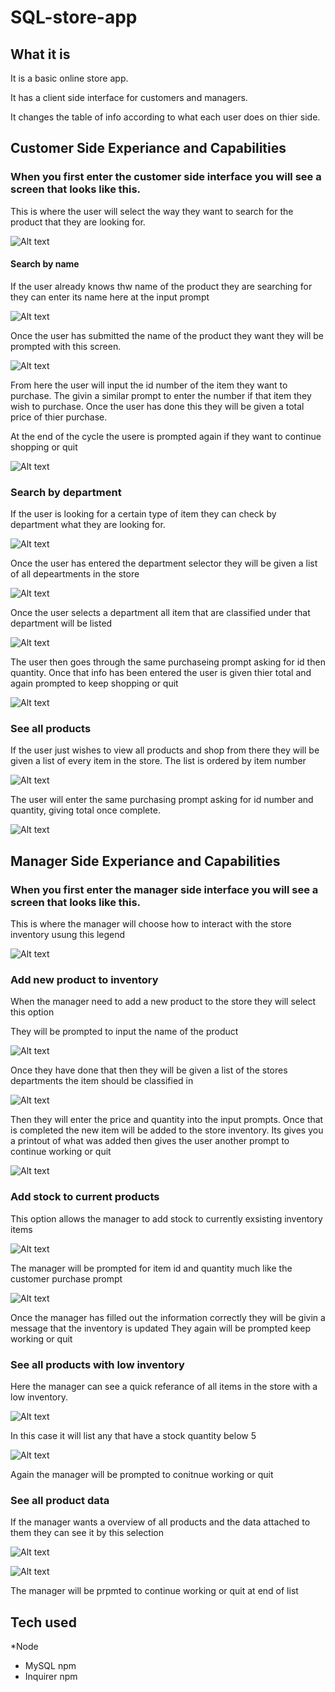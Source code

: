 # SQL-store-app

## What it is

It is a basic online store app. 

It has a client side interface for customers and managers.

It changes the table of info according to what each user does on thier side.

## Customer Side Experiance and Capabilities

### When you first enter the customer side interface you will see a screen that looks like this.
This is where the user will select the way they want to search for the product that they are looking for.

![Alt text](https://github.com/Foscat/SQL-store-app/blob/master/croped_sized%20store/cust-start-name.png)

#### Search by name
If the user already knows thw name of the product they are searching for they can enter its name here 
at the input prompt

![Alt text](https://github.com/Foscat/SQL-store-app/blob/master/croped_sized%20store/cust-itemName.png)

Once the user has submitted the name of the product they want they will be prompted with this screen.

![Alt text](https://github.com/Foscat/SQL-store-app/blob/master/croped_sized%20store/cust-itemName-info.png)

From here the user will input the id number of the item they want to purchase.
The givin a similar prompt to enter the number if that item they wish to purchase.
Once the user has done this they will be given a total price of thier purchase.

At the end of the cycle the usere is prompted again if they want to continue shopping or quit

![Alt text](https://github.com/Foscat/SQL-store-app/blob/master/croped_sized%20store/cust-itemName-pri%2Bcon.png)

### Search by department
If the user is looking for a certain type of item they can check by department what they are looking for.

![Alt text](https://github.com/Foscat/SQL-store-app/blob/master/croped_sized%20store/cust-deptSearch.png)

Once the user has entered the department selector they will be given a list of all depeartments in the store

![Alt text](https://github.com/Foscat/SQL-store-app/blob/master/croped_sized%20store/cust-deptSearch-option.png)

Once the user selects a department all item that are classified under that department will be listed

![Alt text](https://github.com/Foscat/SQL-store-app/blob/master/croped_sized%20store/cust-deptSearch-option-info.png)

The user then goes through the same purchaseing prompt asking for id then quantity. 
Once that info has been entered the user is given thier total and again prompted to keep shopping or quit

![Alt text](https://github.com/Foscat/SQL-store-app/blob/master/croped_sized%20store/cust-deptSearch-option-total.png)

### See all products
If the user just wishes to view all products and shop from there they will be given a list of every item in the store.
The list is ordered by item number

![Alt text](https://github.com/Foscat/SQL-store-app/blob/master/croped_sized%20store/cust-listAll.png)

The user will enter the same purchasing prompt asking for id number and quantity, giving total once complete.

![Alt text](https://github.com/Foscat/SQL-store-app/blob/master/croped_sized%20store/cust-listAll-total.png)

## Manager Side Experiance and Capabilities

### When you first enter the manager side interface you will see a screen that looks like this.
This is where the manager will choose how to interact with the store inventory usung this legend

![Alt text](https://github.com/Foscat/SQL-store-app/blob/master/croped_sized%20store/mang-list.png)

###  Add new product to inventory
When the manager need to add a new product to the store they will select this option

They will be prompted to input the name of the product

![Alt text](https://github.com/Foscat/SQL-store-app/blob/master/croped_sized%20store/mang-newProd-mkName.png)

Once they have done that then they will be given a list of the stores departments the item should be classified in

![Alt text](https://github.com/Foscat/SQL-store-app/blob/master/croped_sized%20store/mang-newProd-selDept.png)

Then they will enter the price and quantity into the input prompts.
Once that is completed the new item will be added to the store inventory.
Its gives you a printout of what was added then gives the user another prompt to continue working or quit

![Alt text](https://github.com/Foscat/SQL-store-app/blob/master/croped_sized%20store/mang-newProd-comNewProd.png)

### Add stock to current products
This option allows the manager to add stock to currently exsisting inventory items

![Alt text](https://github.com/Foscat/SQL-store-app/blob/master/croped_sized%20store/mang-list-addStock.png)

The manager will be prompted for item id and quantity much like the customer purchase prompt

![Alt text](https://github.com/Foscat/SQL-store-app/blob/master/croped_sized%20store/mang-addStock-toID.png)

Once the manager has filled out the information correctly they will be givin a message that the inventory is updated
They again will be prompted keep working or quit

### See all products with low inventory
Here the manager can see a quick referance of all items in the store with a low inventory.

![Alt text](https://github.com/Foscat/SQL-store-app/blob/master/croped_sized%20store/mang-list-lowInv.png)

In this case it will list any that have a stock quantity below 5

![Alt text](https://github.com/Foscat/SQL-store-app/blob/master/croped_sized%20store/mang-lowInt-list.png)

Again the manager will be prompted to conitnue working or quit

### See all product data
If the manager wants a overview of all products and the data attached to them they can see it by this selection

![Alt text](https://github.com/Foscat/SQL-store-app/blob/master/croped_sized%20store/mang-listAll.png)

![Alt text](https://github.com/Foscat/SQL-store-app/blob/master/croped_sized%20store/mang-listAll2.png)

The manager will be prpmted to continue working or quit at end of list

## Tech used

*Node 
* MySQL npm 
* Inquirer npm
